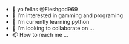 - 👋 yo fellas @Fleshgod969
- 👀 I’m interested in gamming and programing
- 🌱 I’m currently learning python
- 💞️ I’m looking to collaborate on ...
- 📫 How to reach me ...

<!---
Fleshgod969/Fleshgod969 is a ✨ special ✨ repository because its `README.md` (this file) appears on your GitHub profile.
You can click the Preview link to take a look at your changes.
--->

